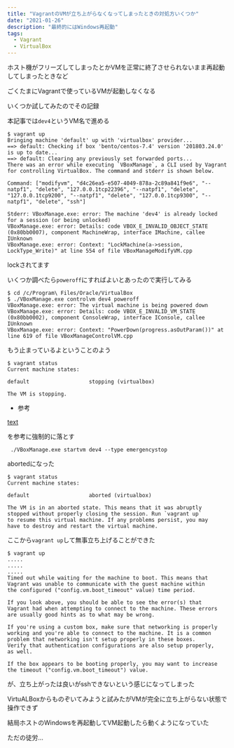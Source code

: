 ```yaml
---
title: "VagrantのVMが立ち上がらなくなってしまったときの対処方いくつか"
date: "2021-01-26"
description: "最終的にはWindows再起動"
tags:
  - Vagrant
  - VirtualBox
---
```


ホスト機がフリーズしてしまったとかVMを正常に終了させられないまま再起動してしまったときなど

ごくたまにVagrantで使っているVMが起動しなくなる

いくつか試してみたのでその記録

本記事では`dev4`というVM名で進める

```shell
$ vagrant up
Bringing machine 'default' up with 'virtualbox' provider...
==> default: Checking if box 'bento/centos-7.4' version '201803.24.0' is up to date...
==> default: Clearing any previously set forwarded ports...
There was an error while executing `VBoxManage`, a CLI used by Vagrant
for controlling VirtualBox. The command and stderr is shown below.

Command: ["modifyvm", "d4c26ea5-e507-4049-878a-2c89a841f9e6", "--natpf1", "delete", "127.0.0.1tcp22396", "--natpf1", "delete", "127.0.0.1tcp9200", "--natpf1", "delete", "127.0.0.1tcp9300", "--natpf1", "delete", "ssh"]

Stderr: VBoxManage.exe: error: The machine 'dev4' is already locked for a session (or being unlocked)
VBoxManage.exe: error: Details: code VBOX_E_INVALID_OBJECT_STATE (0x80bb0007), component MachineWrap, interface IMachine, callee IUnknown
VBoxManage.exe: error: Context: "LockMachine(a->session, LockType_Write)" at line 554 of file VBoxManageModifyVM.cpp
```

lockされてます

いくつか調べたら`poweroff`にすればよいとあったので実行してみる

```shell
$ cd /c/Program\ Files/Oracle/VirtualBox
$ ./VBoxManage.exe controlvm dev4 poweroff
VBoxManage.exe: error: The virtual machine is being powered down
VBoxManage.exe: error: Details: code VBOX_E_INVALID_VM_STATE (0x80bb0002), component ConsoleWrap, interface IConsole, callee IUnknown
VBoxManage.exe: error: Context: "PowerDown(progress.asOutParam())" at line 619 of file VBoxManageControlVM.cpp
```

もう止まっているよということのよう

```
$ vagrant status
Current machine states:

default                   stopping (virtualbox)

The VM is stopping.
```

- 参考

[text](https://qiita.com/Ikumi/items/557808a232a0c12d3027)

を参考に強制的に落とす

```shell
 ./VBoxManage.exe startvm dev4 --type emergencystop
```

abortedになった

```shell
$ vagrant status
Current machine states:

default                   aborted (virtualbox)

The VM is in an aborted state. This means that it was abruptly
stopped without properly closing the session. Run `vagrant up`
to resume this virtual machine. If any problems persist, you may
have to destroy and restart the virtual machine.
```

ここから`vagrant up`して無事立ち上げることができた


```
$ vagrant up
.....
.....
.....
Timed out while waiting for the machine to boot. This means that
Vagrant was unable to communicate with the guest machine within
the configured ("config.vm.boot_timeout" value) time period.

If you look above, you should be able to see the error(s) that
Vagrant had when attempting to connect to the machine. These errors
are usually good hints as to what may be wrong.

If you're using a custom box, make sure that networking is properly
working and you're able to connect to the machine. It is a common
problem that networking isn't setup properly in these boxes.
Verify that authentication configurations are also setup properly,
as well.

If the box appears to be booting properly, you may want to increase
the timeout ("config.vm.boot_timeout") value.
```

が、立ち上がったは良いがsshできないという感じになってしまった

VirtuALBoxからものぞいてみようと試みたがVMが完全に立ち上がらない状態で操作できず

結局ホストのWindowsを再起動してVM起動したら動くようになっていた

ただの徒労…
